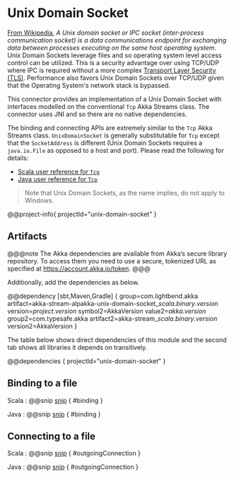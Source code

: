 # Unix Domain Socket

[From Wikipedia](https://en.wikipedia.org/wiki/Unix_domain_socket), _A Unix domain socket or IPC socket (inter-process communication socket) is a data communications endpoint for exchanging data between processes executing on the same host operating system._ Unix Domain Sockets leverage files and so operating system level access control can be utilized. This is a security advantage over using TCP/UDP where IPC is required without a more complex [Transport Layer Security (TLS)](https://en.wikipedia.org/wiki/Transport_Layer_Security). Performance also favors Unix Domain Sockets over TCP/UDP given that the Operating System's network stack is bypassed.

This connector provides an implementation of a Unix Domain Socket with interfaces modelled on the conventional `Tcp` Akka Streams class. The connector uses JNI and so there are no native dependencies.

The binding and connecting APIs are extremely similar to the `Tcp` Akka Streams class. `UnixDomainSocket` is generally substitutable for `Tcp` except that the `SocketAddress` is different (Unix Domain Sockets requires a `java.io.File` as opposed to a host and port). Please read the following for details:

* [Scala user reference for `Tcp`](https://doc.akka.io/libraries/akka-core/current/stream/stream-io.html?language=scala)
* [Java user reference for `Tcp`](https://doc.akka.io/libraries/akka-core/current/stream/stream-io.html?language=java)


> Note that Unix Domain Sockets, as the name implies, do not apply to Windows.

@@project-info{ projectId="unix-domain-socket" }


## Artifacts

@@@note
The Akka dependencies are available from Akka’s secure library repository. To access them you need to use a secure, tokenized URL as specified at https://account.akka.io/token.
@@@

Additionally, add the dependencies as below.

@@dependency [sbt,Maven,Gradle] {
  group=com.lightbend.akka
  artifact=akka-stream-alpakka-unix-domain-socket_$scala.binary.version$
  version=$project.version$
  symbol2=AkkaVersion
  value2=$akka.version$
  group2=com.typesafe.akka
  artifact2=akka-stream_$scala.binary.version$
  version2=AkkaVersion
}

The table below shows direct dependencies of this module and the second tab shows all libraries it depends on transitively.

@@dependencies { projectId="unix-domain-socket" }

## Binding to a file

Scala
: @@snip [snip](/unix-domain-socket/src/test/scala/docs/scaladsl/UnixDomainSocketSpec.scala) { #binding }

Java
: @@snip [snip](/unix-domain-socket/src/test/java/docs/javadsl/UnixDomainSocketTest.java) { #binding }

## Connecting to a file

Scala
: @@snip [snip](/unix-domain-socket/src/test/scala/docs/scaladsl/UnixDomainSocketSpec.scala) { #outgoingConnection }

Java
: @@snip [snip](/unix-domain-socket/src/test/java/docs/javadsl/UnixDomainSocketTest.java) { #outgoingConnection }

